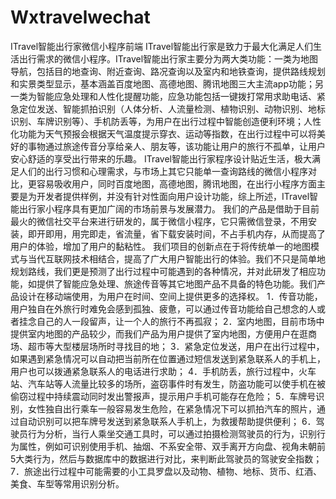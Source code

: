 # Wxtravelwechat
ITravel智能出行家微信小程序前端
ITravel智能出行家是致力于最大化满足人们生活出行需求的微信小程序。ITravel智能出行家主要分为两大类功能：一类为地图导航，包括目的地查询、附近查询、路况查询以及室内和地铁查询，提供路线规划和实景类型显示，基本涵盖百度地图、高德地图、腾讯地图三大主流app功能；另一类为智能应急处理和人性化提醒功能，应急功能包括一键拨打常用求助电话、紧急定位发送、智能抓拍识别（人体分析、人流量检测、植物识别、动物识别、地标识别、车牌识别等）、手机防丢等，为用户在出行过程中智能创造便利环境；人性化功能为天气预报会根据天气温度提示穿衣、运动等指数，在出行过程中可以将美好的事物通过旅途传音分享给亲人、朋友等，该功能让用户的旅行不孤单，让用户安心舒适的享受出行带来的乐趣。
ITravel智能出行家程序设计贴近生活，极大满足人们的出行习惯和心理需求，与市场上其它只能单一查询路线的微信小程序对比，更容易吸收用户，同时百度地图，高德地图，腾讯地图，在出行小程序方面主要是为开发者提供样例，并没有针对性面向用户设计功能，综上所述，ITravel智能出行家小程序具有更加广阔的市场前景与发展潜力。
我们的产品是借助于目前最火的微信社交平台来进行研发的，属于微信小程序，它只需微信登录，不用安装，即开即用，用完即走，省流量，省下载安装时间，不占手机内存，从而提高了用户的体验，增加了用户的黏粘性。
我们项目的创新点在于将传统单一的地图模式与当代互联网技术相结合，提高了广大用户智能出行的体验。我们不只是简单地规划路线，我们更是预测了出行过程中可能遇到的各种情况，并对此研发了相应功能，如提供了智能应急处理、旅途传音等其它地图产品不具备的特色功能。我们产品设计在移动端使用，为用户在时间、空间上提供更多的选择权。 
1．传音功能，用户独自在外旅行时难免会感到孤独、疲惫，可以通过传音功能给自己想念的人或者挂念自己的人一段留声，让一个人的旅行不再孤寂；
2．室内地图，目前市场中提供室内地图的产品较少，而我们产品为用户提供了室内地图，方便用户在逛商场、超市等大型楼层场所时寻找目的地；
3．紧急定位发送，用户在出行过程中，如果遇到紧急情况可以自动把当前所在位置通过短信发送到紧急联系人的手机上，用户也可以拨通紧急联系人的电话进行求助；
4．手机防丢，旅行过程中，火车站、汽车站等人流量比较多的场所，盗窃事件时有发生，防盗功能可以使手机在被偷窃过程中持续震动同时发出警报声，提示用户手机可能存在危险；
5．车牌号识别，女性独自出行乘车一般容易发生危险，在紧急情况下可以抓拍汽车的照片，通过自动识别可以把车牌号发送到紧急联系人手机上，为救援帮助提供便利；
6．驾驶员行为分析，当行人乘坐交通工具时，可以通过拍摄检测驾驶员的行为，识别行为属性，例如可识别使用手机、抽烟、不系安全带、双手离开方向盘、视角未朝前5大类行为，然后与数据库中的数据进行对比，来判断此驾驶员的驾驶安全指数；
7．旅途出行过程中可能需要的小工具罗盘以及动物、植物、地标、货币、红酒、美食、车型等常用识别分析。
